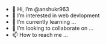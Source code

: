 - 👋 Hi, I’m @anshukr963
- 👀 I’m interested in web devlopment
- 🌱 I’m currently learning ...
- 💞️ I’m looking to collaborate on ...
- 📫 How to reach me ...

<!---
anshukr963/anshukr963 is a ✨ special ✨ repository because its `README.md` (this file) appears on your GitHub profile.
You can click the Preview link to take a look at your changes.
--->
